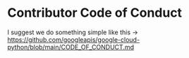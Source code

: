 # Contributor Code of Conduct

I suggest we do something simple like this -> https://github.com/googleapis/google-cloud-python/blob/main/CODE_OF_CONDUCT.md